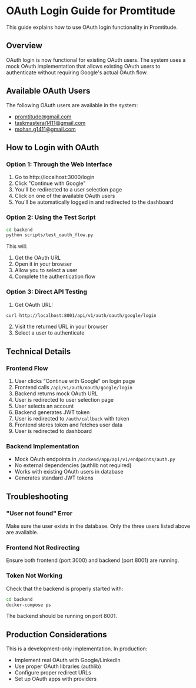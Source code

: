 # OAuth Login Guide for Promtitude

This guide explains how to use OAuth login functionality in Promtitude.

## Overview

OAuth login is now functional for existing OAuth users. The system uses a mock OAuth implementation that allows existing OAuth users to authenticate without requiring Google's actual OAuth flow.

## Available OAuth Users

The following OAuth users are available in the system:
- promtitude@gmail.com
- taskmasterai1411@gmail.com
- mohan.g1411@gmail.com

## How to Login with OAuth

### Option 1: Through the Web Interface

1. Go to http://localhost:3000/login
2. Click "Continue with Google"
3. You'll be redirected to a user selection page
4. Click on one of the available OAuth users
5. You'll be automatically logged in and redirected to the dashboard

### Option 2: Using the Test Script

```bash
cd backend
python scripts/test_oauth_flow.py
```

This will:
1. Get the OAuth URL
2. Open it in your browser
3. Allow you to select a user
4. Complete the authentication flow

### Option 3: Direct API Testing

1. Get OAuth URL:
```bash
curl http://localhost:8001/api/v1/auth/oauth/google/login
```

2. Visit the returned URL in your browser
3. Select a user to authenticate

## Technical Details

### Frontend Flow
1. User clicks "Continue with Google" on login page
2. Frontend calls `/api/v1/auth/oauth/google/login`
3. Backend returns mock OAuth URL
4. User is redirected to user selection page
5. User selects an account
6. Backend generates JWT token
7. User is redirected to `/auth/callback` with token
8. Frontend stores token and fetches user data
9. User is redirected to dashboard

### Backend Implementation
- Mock OAuth endpoints in `/backend/app/api/v1/endpoints/auth.py`
- No external dependencies (authlib not required)
- Works with existing OAuth users in database
- Generates standard JWT tokens

## Troubleshooting

### "User not found" Error
Make sure the user exists in the database. Only the three users listed above are available.

### Frontend Not Redirecting
Ensure both frontend (port 3000) and backend (port 8001) are running.

### Token Not Working
Check that the backend is properly started with:
```bash
cd backend
docker-compose ps
```

The backend should be running on port 8001.

## Production Considerations

This is a development-only implementation. In production:
- Implement real OAuth with Google/LinkedIn
- Use proper OAuth libraries (authlib)
- Configure proper redirect URLs
- Set up OAuth apps with providers